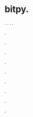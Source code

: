 # bitpy.
.
.
.
.












.






















































.
























.



























.

















































































.































































.































































































.















.



































.
